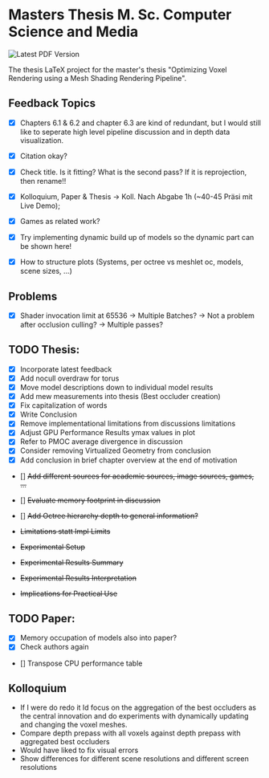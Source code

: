 # Masters Thesis M. Sc. Computer Science and Media

![Latest PDF Version](https://github.com/FreddyOm/MScThesis/actions/workflows/latex-to-pdf.yml/badge.svg)

The thesis LaTeX project for the master's thesis "Optimizing Voxel Rendering using a Mesh Shading Rendering Pipeline".


## Feedback Topics

- [x] Chapters 6.1 & 6.2 and chapter 6.3 are kind of redundant, but I would still like to seperate high level 
pipeline discussion and in depth data visualization.
- [x] Citation okay?
- [x] Check title. Is it fitting? What is the second pass? If it is reprojection, then rename!!
- [x] Kolloquium, Paper & Thesis -> Koll. Nach Abgabe 1h (~40-45 Präsi mit Live Demo); 
- [x] Games as related work?
- [x] Try implementing dynamic build up of models so the dynamic part can be shown here!
- [x] How to structure plots (Systems, per octree vs meshlet oc, models, scene sizes, ...)


## Problems

- [x] Shader invocation limit at 65536 -> Multiple Batches? -> Not a problem after occlusion culling? -> Multiple passes?


## TODO Thesis: 
- [x] Incorporate latest feedback
- [x] Add nocull overdraw for torus
- [x] Move model descriptions down to individual model results
- [x] Add mew measurements into thesis (Best occluder creation)
- [x] Fix capitalization of words
- [x] Write Conclusion
- [x] Remove implementational limitations from discussions limitations
- [x] Adjust GPU Performance Results ymax values in plot
- [x] Refer to PMOC average divergence in discussion
- [x] Consider removing Virtualized Geometry from conclusion
- [x] Add conclusion in brief chapter overview at the end of motivation 
- [] ~~Add different sources for academic sources, image sources, games, ...~~
- [] ~~Evaluate memory footprint in discussion~~
- [] ~~Add Octree hierarchy depth to general information?~~

- ~~Limitations statt Impl Limits~~
- ~~Experimental Setup~~
- ~~Experimental Results Summary~~
- ~~Experimental Results Interpretation~~
- ~~Implications for Practical Use~~ 

## TODO Paper:
- [x] Memory occupation of models also into paper?
- [x] Check authors again
- [] Transpose CPU performance table 

## Kolloquium

- If I were do redo it Id focus on the aggregation of the best occluders as the central innovation
and do experiments with dynamically updating and changing the voxel meshes.
- Compare depth prepass with all voxels against depth prepass with aggregated best occluders
- Would have liked to fix visual errors 
- Show differences for different scene resolutions and different screen resolutions